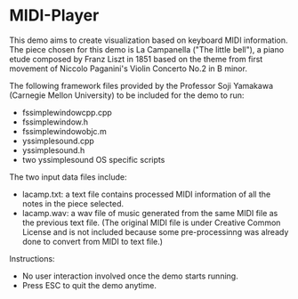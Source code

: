 # MIDI-Player

This demo aims to create visualization based on keyboard MIDI information. The piece chosen for this demo is La Campanella ("The little bell"), a piano etude composed by Franz Liszt in 1851 based on the theme from first movement of Niccolo Paganini's Violin Concerto No.2 in B minor.

The following framework files provided by the Professor Soji Yamakawa (Carnegie Mellon University) to be included for the demo to run:
- fssimplewindowcpp.cpp
- fssimplewindow.h
- fssimplewindowobjc.m
- yssimplesound.cpp
- yssimplesound.h
- two yssimplesound OS specific scripts

The two input data files include:
- lacamp.txt: a text file contains processed MIDI information of all the notes in the piece selected.
- lacamp.wav: a wav file of music generated from the same MIDI file as the previous text file. 
(The original MIDI file is under Creative Common License and is not included because some pre-processinng was already done to convert from MIDI to text file.)

Instructions:
- No user interaction involved once the demo starts running.
- Press ESC to quit the demo anytime.
